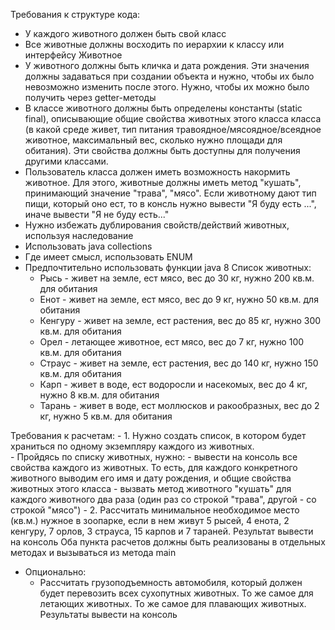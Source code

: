 Требования к структуре кода:
-	У каждого животного должен быть свой класс
-	Все животные должны восходить по иерархии к классу или интерфейсу Животное
-	У животного должны быть кличка и дата рождения. Эти значения должны задаваться при создании объекта и нужно, чтобы их было невозможно изменить после этого. Нужно, чтобы их можно было получить через getter-методы
-	В классе животного должны быть определены константы (static final), описывающие общие свойства животных этого класса класса (в какой среде живет, тип питания травоядное/мясоядное/всеядное животное, максимальный вес, сколько нужно площади для обитания). Эти свойства должны быть доступны для получения другими классами.
-	Пользователь класса должен иметь возможность накормить животное. Для этого, животные должны иметь метод "кушать", принимающий значение "трава", "мясо". Если животному дают тип пищи, который оно ест, то в консль нужно вывести "Я буду есть ...", иначе вывести "Я не буду есть..."
-	Нужно избежать дублирования свойств/действий животных, используя наследование    
-	Использовать java collections
-	Где имеет смысл, использовать ENUM
-	Предпочтительно использовать функции java 8
Список животных:
      - Рысь - живет на земле, ест мясо, вес до 30 кг, нужно 200 кв.м. для обитания
      - Енот - живет на земле, ест мясо, вес до 9 кг, нужно 50 кв.м. для обитания
      - Кенгуру - живет на земле, ест растения, вес до 85 кг, нужно 300 кв.м. для обитания
      - Орел - летающее животное, ест мясо, вес до 7 кг, нужно 100 кв.м. для обитания
      - Страус - живет на земле, ест растения, вес до 140 кг, нужно 150 кв.м. для обитания
      - Карп - живет в воде, ест водоросли и насекомых, вес до 4 кг, нужно 8 кв.м. для обитания
      - Тарань - живет в воде, ест моллюсков и ракообразных, вес до 2 кг, нужно 5 кв.м. для обитания

Требования к расчетам:
      - 1. Нужно создать список, в котором будет храниться по одному экземпляру каждого из животных.         
      - Пройдясь по списку животных, нужно:
            - вывести на консоль все свойства каждого из животных. То есть, для каждого конкретного животного выводим его имя и дату рождения, и общие свойства животных этого класса
            - вызвать метод животного "кушать" для каждого животного два раза (один раз со строкой "трава", другой - со строкой "мясо") 
      - 2. Рассчитать минимальное необходимое место (кв.м.) нужное в зоопарке, если в нем живут 5 рысей, 4 енота, 2 кенгуру, 7 орлов, 3 страуса, 15 карпов и 7 тараней. Результат вывести на консоль
Оба пункта расчетов должны быть реализованы в отдельных методах и вызываться из метода main
- Опционально:
   - Рассчитать грузоподъемность автомобиля, который должен будет перевозить всех сухопутных животных. То же самое для летающих животных. То же самое для плавающих животных. Результаты вывести на консоль
